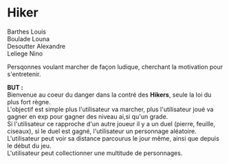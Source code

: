 # Hiker

Barthes Louis <br>
Boulade Louna <br>
Desoutter Alexandre <br>
Leliege Nino <br>

Persqonnes voulant marcher de façon ludique, cherchant la motivation pour s'entretenir.

**BUT :** <br>
Bienvenue au coeur du danger dans la contré des **Hikers**, seule la loi du plus fort règne. <br>
L'objectif est simple plus l'utilisateur va marcher, plus l'utilisateur joué va gagner en exp pour gagner des niveau ai,si qu'un grade. <br>
Si l'utilisateur ce rapproche d'un autre joueur il y a un duel (pierre, feuille, ciseaux), si le duel est gagné, l'utilisateur un personnage aléatoire. <br>
L'utilisateur peut voir sa distance parcourus le jour même, ainsi que depuis le début du jeu. <br>
L'utilisateur peut collectionner une multitude de personnages. <br>
